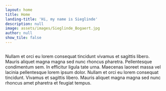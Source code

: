 ```yaml
---
layout: home
title: Home
landing-title: 'Hi, my name is Sieglinde'
description: null
image: assets/images/Sieglinde_Bogaert.jpg
author: null
show_tile: false
---
```


<p><span class="image right"><img src="{% link assets/images/pic10.jpg %}" alt="" /></span></p>


Nullam et orci eu lorem consequat tincidunt vivamus et sagittis libero. Mauris aliquet magna magna sed nunc rhoncus pharetra. Pellentesque condimentum sem. In efficitur ligula tate urna. Maecenas laoreet massa vel lacinia pellentesque lorem ipsum dolor. Nullam et orci eu lorem consequat tincidunt. Vivamus et sagittis libero. Mauris aliquet magna magna sed nunc rhoncus amet pharetra et feugiat tempus.
